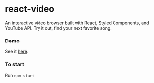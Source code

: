 # react-video
An interactive video browser built with React, Styled Components, and YouTube API. Try it out, find your next favorite song.

### Demo

See it [here](https://evatd.github.io/react-video/).

### To start

Run  ```
     npm start
     ```
